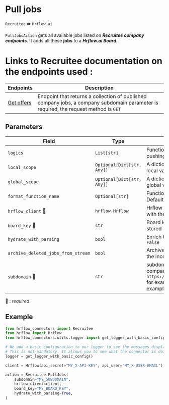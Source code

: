 # Pull jobs

`Recruitee` :arrow_right: `Hrflow.ai`

`PullJobsAction` gets all available jobs listed on ***Recruitee company endpoints***. It adds all these **jobs** to a ***Hrflow.ai Board***.

# Links to Recruitee documentation on the endpoints used :

| Endpoints | Description |
| --------- | ----------- |
| [Get offers](https://docs.recruitee.com/reference/offers) | Endpoint that returns a collection of published company jobs, a company subdomain parameter is required, the request method is `GET`|

## Parameters

| Field | Type | Description |
| ----- | ---- | ----------- |
| `logics`  | `List[str]` | Function names to apply as filter before pushing the data. Default value : `[]`        |
| `local_scope`  | `Optional[Dict[str, Any]]` | A dictionary containing the current scope's local variables. Default value : `None`        |
| `global_scope`  | `Optional[Dict[str, Any]]` | A dictionary containing the current scope's global variables. Default value : `None`       |
| `format_function_name`  | `Optional[str]` | Function name to format job before pushing. Default value : `None`        |
| `hrflow_client` :red_circle: | `hrflow.Hrflow` | Hrflow client instance used to communicate with the Hrflow.ai API        |
| `board_key` :red_circle: | `str` | Board key where the jobs to be added will be stored        |
| `hydrate_with_parsing`  | `bool` | Enrich the job with parsing. Default value : `False`        |
| `archive_deleted_jobs_from_stream`  | `bool` | Archive Board jobs when they are no longer in the incoming job stream. Default value : `True`        |
| `subdomain` :red_circle: | `str` | subdomain of your company endpoint or the company you want to pull jobs from in `https://{subdomain}.recruitee.com/api/offers` for example subdomain=`testhr` for ***TESTHR*** an example company created to test     |

:red_circle: : *required* 

## Example

```python
from hrflow_connectors import Recruitee
from hrflow import Hrflow
from hrflow_connectors.utils.logger import get_logger_with_basic_config

# We add a basic configuration to our logger to see the messages displayed in the standard output
# This is not mandatory. It allows you to see what the connector is doing.
logger = get_logger_with_basic_config()

client = Hrflow(api_secret="MY_X-API-KEY", api_user="MY_X-USER-EMAIL")

action = Recruitee.PullJobs(
    subdomain="MY_SUBDOMAIN",
    hrflow_client=client,
    board_key="MY_BOARD_KEY",
    hydrate_with_parsing=True,
)
```